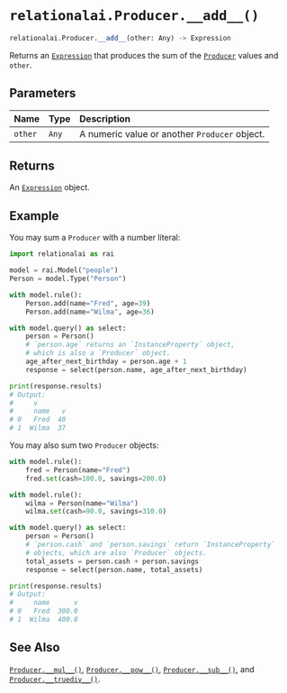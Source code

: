 # `relationalai.Producer.__add__()`

```python
relationalai.Producer.__add__(other: Any) -> Expression
```

Returns an [`Expression`](../Expression.md) that produces the sum of the [`Producer`](./README.md) values and `other`.

## Parameters

| Name | Type | Description |
| :--- | :--- | :------ |
| `other` | `Any` | A numeric value or another `Producer` object. |

## Returns

An [`Expression`](../Expression.md) object.

## Example

You may sum a `Producer` with a number literal:

```python
import relationalai as rai

model = rai.Model("people")
Person = model.Type("Person")

with model.rule():
    Person.add(name="Fred", age=39)
    Person.add(name="Wilma", age=36)

with model.query() as select:
    person = Person()
    # `person.age` returns an `InstanceProperty` object,
    # which is also a `Producer` object.
    age_after_next_birthday = person.age + 1
    response = select(person.name, age_after_next_birthday)

print(response.results)
# Output:
#     v
#     name   v
# 0   Fred  40
# 1  Wilma  37
```

You may also sum two `Producer` objects:

```python
with model.rule():
    fred = Person(name="Fred")
    fred.set(cash=100.0, savings=200.0)

with model.rule():
    wilma = Person(name="Wilma")
    wilma.set(cash=90.0, savings=310.0)

with model.query() as select:
    person = Person()
    # `person.cash` and `person.savings` return `InstanceProperty`
    # objects, which are also `Producer` objects.
    total_assets = person.cash + person.savings
    response = select(person.name, total_assets)

print(response.results)
# Output:
#     name      v
# 0   Fred  300.0
# 1  Wilma  400.0
```

## See Also

[`Producer.__mul__()`](./__mul__.md),
[`Producer.__pow__()`](./__pow__.md),
[`Producer.__sub__()`](./__sub__.md),
and [`Producer.__truediv__()`](./__truediv__.md).
